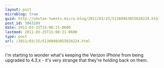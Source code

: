 ```yaml
---
layout: post
microblog: true
guid: http://vmstan-tweets.micro.blog/2011/03/25/51389983055028224.html
post_id: 3043209
date: 2011-03-25T15:08:21-0600
lastmod: 2011-03-25T15:08:21-0600
type: post
url: /2011/03/25/51389983055028224.html
---
```

I'm starting to wonder what's keeping the Verizon iPhone from being upgraded to 4.3.x - it's very strange that they're holding back on them.
